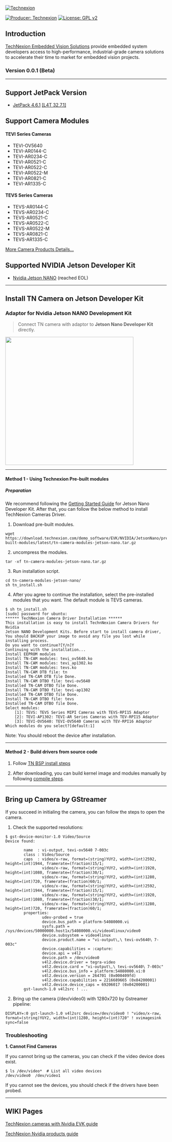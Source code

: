 [![Technexion](https://github.com/TechNexion-Vision/TEV-Jetson_Camera_driver/assets/28101204/08cd2fa9-7333-4a16-819f-c69a3dbf290c)](https://www.technexion.com/products/embedded-vision/)

[![Producer: Technexion](https://img.shields.io/badge/Producer-Technexion-blue.svg)](https://www.technexion.com)
[![License: GPL v2](https://img.shields.io/badge/License-GPL%20v2-blue.svg)](https://www.gnu.org/licenses/old-licenses/gpl-2.0.en.html)

## Introduction

[TechNexion Embedded Vision Solutions](https://www.technexion.com/products/embedded-vision/) provide embedded system developers access to high-performance, industrial-grade camera solutions to accelerate their time to market for embedded vision projects.

### Version 0.0.1 (Beta)

---

## Support JetPack Version

- [JetPack 4.6.1](https://developer.nvidia.com/embedded/jetpack-sdk-461) [[L4T 32.7.1]](https://developer.nvidia.com/embedded/linux-tegra-r3271)


## Support Camera Modules
#### TEVI Series Cameras
- TEVI-OV5640  
- TEVI-AR0144-C
- TEVI-AR0234-C
- TEVI-AR0521-C
- TEVI-AR0522-C
- TEVI-AR0522-M
- TEVI-AR0821-C
- TEVI-AR1335-C

#### TEVS Series Cameras
- TEVS-AR0144-C
- TEVS-AR0234-C
- TEVS-AR0521-C
- TEVS-AR0522-C
- TEVS-AR0522-M
- TEVS-AR0821-C
- TEVS-AR1335-C


[More Camera Products Details...](https://www.technexion.com/products/embedded-vision)
## Supported NVIDIA Jetson Developer Kit

- [Nvidia Jetson NANO](https://developer.nvidia.com/embedded/jetson-nano-developer-kit) (reached EOL)

---
## Install TN Camera on Jetson Developer Kit

### Adaptor for Nvidia **Jetson NANO Development Kit**

> Connect TN camera with adaptor to **Jetson Nano Developer Kit** directly. 

<a href="https://www.technexion.com/products/embedded-vision/mipi-csi2/evk/tevs-ar0521-c-s85-ir-rpi15/" target="_blank">
 <img src="https://www.technexion.com/wp-content/uploads/2023/11/tevs-ar0521-c-s85-ir-rpi15.png" width="400" height="400" />
</a>

---

#### Method 1 - Using Technexion Pre-built modules

##### Preparation

We recommend following the [Getting Started Guide](https://developer.nvidia.com/embedded/learn/get-started-jetson-nano-devkit) for Jetson Nano Developer Kit.
After that, you can follow the below method to install TechNexion Cameras Driver.

1. Download pre-built modules.

```
wget https://download.technexion.com/demo_software/EVK/NVIDIA/JetsonNano/pre-built-modules/latest/tn-camera-modules-jetson-nano.tar.gz
```

2. uncompress the modules.

```shell
tar -xf tn-camera-modules-jetson-nano.tar.gz
```

3. Run installation script.

```shell'
cd tn-camera-modules-jetson-nano/
sh tn_install.sh
```

4. After you agree to continue the installation, select the pre-installed modules that you want. The default module is TEVS cameras.

```shell
$ sh tn_install.sh
[sudo] password for ubuntu:
****** TechNexion Camera Driver Installation ******
This installation is easy to install TechnNexion Camera Drivers for Nvidia 
Jetson NANO Development Kits. Before start to install camera driver, 
You should BACKUP your image to avoid any file you lost while installing process.
Do you want to continue?[Y/n]Y
Continuing with the installation...
Install EEPROM modules
Install TN-CAM modules: tevi_ov5640.ko
Install TN-CAM modules: tevi_ap1302.ko
Install TN-CAM modules: tevs.ko
Install TN-CAM DTB file: tn
Installed TN-CAM DTB file Done.
Install TN-CAM DTBO file: tevi-ov5640
Installed TN-CAM DTBO file Done.
Install TN-CAM DTBO file: tevi-ap1302
Installed TN-CAM DTBO file Done.
Install TN-CAM DTBO file: tevs
Installed TN-CAM DTBO file Done.
Select modules:
    [1]: TEVS: TEVS Series MIPI Cameras with TEVS-RPI15 Adaptor
    [2]: TEVI-AP1302: TEVI-AR Series Cameras with TEV-RPI15 Adaptor
    [3]: TEVI-OV5640: TEVI-OV5640 Cameras with TEV-RPI16 Adaptor
Which modules do you select?[default:1]
```
   
Note: You should reboot the device after installation.

---

#### Method 2 - Build drivers from source code

1. Follow [TN BSP install steps](https://github.com/TechNexion-Vision/nvidia_jetson_tn_bsp)

2. After downloading, you can build kernel image and modules manually by following [compile steps](https://developer.technexion.com/docs/compile-step).

---

## Bring up Camera by GStreamer

If you succeed in initialing the camera, you can follow the steps to open the camera.

1. Check the supported resolutions:

```shell
$ gst-device-monitor-1.0 Video/Source
Device found:

        name  : vi-output, tevi-ov5640 7-003c
        class : Video/Source
        caps  : video/x-raw, format=(string)YUY2, width=(int)2592, height=(int)1944, framerate=(fraction)15/1;
                video/x-raw, format=(string)YUY2, width=(int)1920, height=(int)1080, framerate=(fraction)30/1;
                video/x-raw, format=(string)YUY2, width=(int)1280, height=(int)720, framerate=(fraction)60/1;
                video/x-raw, format=(string)YUY2, width=(int)2592, height=(int)1944, framerate=(fraction)15/1;
                video/x-raw, format=(string)YUY2, width=(int)1920, height=(int)1080, framerate=(fraction)30/1;
                video/x-raw, format=(string)YUY2, width=(int)1280, height=(int)720, framerate=(fraction)60/1;
        properties:
                udev-probed = true
                device.bus_path = platform-54080000.vi
                sysfs.path = /sys/devices/50000000.host1x/54080000.vi/video4linux/video0
                device.subsystem = video4linux
                device.product.name = "vi-output\,\ tevi-ov5640\ 7-003c"
                device.capabilities = :capture:
                device.api = v4l2
                device.path = /dev/video0
                v4l2.device.driver = tegra-video
                v4l2.device.card = "vi-output\,\ tevi-ov5640\ 7-003c"
                v4l2.device.bus_info = platform:54080000.vi:0
                v4l2.device.version = 264701 (0x000409fd)
                v4l2.device.capabilities = 2216689665 (0x84200001)
                v4l2.device.device_caps = 69206017 (0x04200001)
        gst-launch-1.0 v4l2src ! ...
```
2. Bring up the camera (/dev/video0) with 1280x720 by Gstreamer pipeline:

```shell
DISPLAY=:0 gst-launch-1.0 v4l2src device=/dev/video0 ! "video/x-raw, format=(string)YUY2, width=(int)1280, height=(int)720" ! xvimagesink sync=false
```

### Troubleshooting

**1. Cannot Find Cameras**

If you cannot bring up the cameras, you can check if the video device does exist.

```shell
$ ls /dev/video*  # List all video devices
/dev/video0  /dev/video1
```
If you cannot see the devices, you should check if the drivers have been probed.

---
## WIKI Pages

[TechNexion cameras with Nvidia EVK guide](https://developer.technexion.com/docs/tevi-arxxxx-cameras-on-nvidia-jetson-nano)

[TechNexion Nvidia products guide](https://developer.technexion.com/docs/1)
